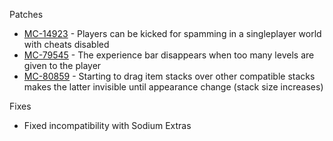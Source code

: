 Patches
- [MC-14923](https://bugs.mojang.com/browse/MC-14923) - Players can be kicked for spamming in a singleplayer world with cheats disabled
- [MC-79545](https://bugs.mojang.com/browse/MC-79545) - The experience bar disappears when too many levels are given to the player
- [MC-80859](https://bugs.mojang.com/browse/MC-80859) - Starting to drag item stacks over other compatible stacks makes the latter invisible until appearance change (stack size increases)

Fixes
- Fixed incompatibility with Sodium Extras
